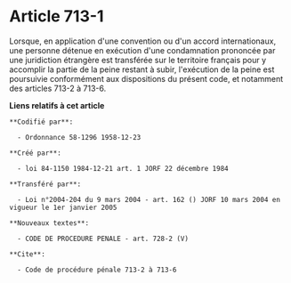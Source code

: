 # Article 713-1

Lorsque, en application d'une convention ou d'un accord internationaux, une personne détenue en exécution d'une condamnation
prononcée par une juridiction étrangère est transférée sur le territoire français pour y accomplir la partie de la peine
restant à subir, l'exécution de la peine est poursuivie conformément aux dispositions du présent code, et notamment des
articles 713-2 à 713-6.

**Liens relatifs à cet article**

	**Codifié par**:

	  - Ordonnance 58-1296 1958-12-23

	**Créé par**:

	  - loi 84-1150 1984-12-21 art. 1 JORF 22 décembre 1984

	**Transféré par**:

	  - Loi n°2004-204 du 9 mars 2004 - art. 162 () JORF 10 mars 2004 en vigueur le 1er janvier 2005

	**Nouveaux textes**:

	  - CODE DE PROCEDURE PENALE - art. 728-2 (V)

	**Cite**:

	  - Code de procédure pénale 713-2 à 713-6
